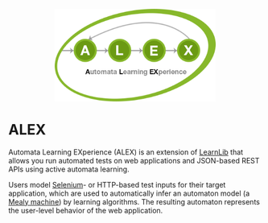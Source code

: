 <figure>
    <img src="./assets/logo.png" style="max-width: 320px; margin: auto; display: block">
</figure>

# ALEX

Automata Learning EXperience (ALEX) is an extension of [LearnLib][learnlib] that allows you run automated tests on web applications and JSON-based REST APIs using active automata learning.

Users model [Selenium][selenium]- or HTTP-based test inputs for their target application, which are used to automatically infer an automaton model (a [Mealy machine][mealy]) by learning algorithms.
The resulting automaton represents the user-level behavior of the web application.

[learnlib]: https://github.com/LearnLib/learnlib
[mealy]: https://en.wikipedia.org/wiki/Mealy_machine
[selenium]: https://www.seleniumhq.org/
